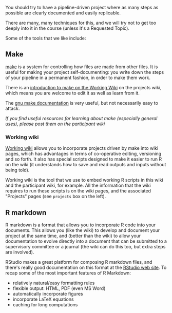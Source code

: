 You should try to have a pipeline-driven project where as many steps as
possible are clearly documented and easily replicable.

There are many, many techniques for this, and we will try not to get too
deeply into it in the course (unless it's a Requested Topic).

Some of the tools that we like include:

Make
----

[ make](Wikipedia:Make_(software) "wikilink") is a system for
controlling how files are made from other files. It is useful for making
your project self-documenting: you write down the steps of your pipeline
in a permanent fashion, in order to make them work.

There is an [ introduction to make on the Working
Wiki](Projects:Introduction_to_make "wikilink") on the projects wiki,
which means you are welcome to edit it as well as learn from it.

The [gnu make
documentation](http://www.gnu.org/software/make/manual/make.html) is
very useful, but not necessarily easy to attack.

*If you find useful resources for learning about make (especially
general uses), please post them on the participant wiki*

### Working wiki

[ Working wiki](Projects:Main_Page "wikilink") allows you to incorporate
projects driven by make into wiki pages, which has advantages in terms
of co-operative editing, versioning and so forth. It also has special
scripts designed to make it easier to run R on the wiki (it understands
how to save and read outputs and inputs without being told).

Working wiki is the tool that we use to embed working R scripts in this
wiki and the participant wiki, for example. All the information that the
wiki requires to run these scripts is on the wiki pages, and the
associated "Projects" pages (see `projects` box on the left).

R markdown
----------

R markdown is a format that allows you to incorporate R code into your
documents. This allows you (like the wiki) to develop and document your
project at the same time, and (better than the wiki) to allow your
documentation to evolve directly into a document that can be submitted
to a supervisory committee or a journal (the wiki can do this too, but
extra steps are involved).

RStudio makes a great platform for composing R markdown files, and
there's really good documentation on this format at the [RStudio web
site](http://rmarkdown.rstudio.com/). To recap some of the most
important features of R Markdown:

-   relatively natural/easy formatting rules
-   flexible output: HTML, PDF (even MS Word)
-   automatically incorporate figures
-   incorporate LaTeX equations
-   caching for long computations

